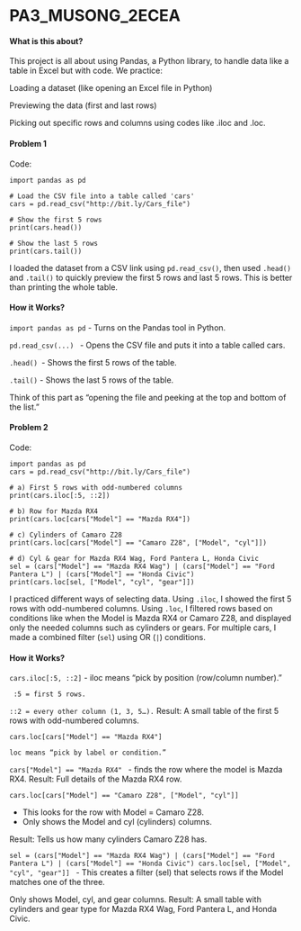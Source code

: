 # PA3_MUSONG_2ECEA

#### What is this about?

This project is all about using Pandas, a Python library, to handle data like a table in Excel but with code. We practice:

Loading a dataset (like opening an Excel file in Python)

Previewing the data (first and last rows)

Picking out specific rows and columns using codes like .iloc and .loc.

#### Problem 1 

Code:

````
import pandas as pd

# Load the CSV file into a table called 'cars'
cars = pd.read_csv("http://bit.ly/Cars_file")

# Show the first 5 rows
print(cars.head())

# Show the last 5 rows
print(cars.tail())
````
I loaded the dataset from a CSV link using ````pd.read_csv()````, then used ````.head()```` and ````.tail()```` to quickly preview the first 5 rows and last 5 rows. This is better than printing the whole table.

#### How it Works?

```` import pandas as pd ```` - Turns on the Pandas tool in Python.

````pd.read_csv(...) ```` - Opens the CSV file and puts it into a table called cars.

````.head() ````- Shows the first 5 rows of the table.

````.tail()```` - Shows the last 5 rows of the table.

Think of this part as “opening the file and peeking at the top and bottom of the list.”

#### Problem 2 
Code:
````
import pandas as pd
cars = pd.read_csv("http://bit.ly/Cars_file")

# a) First 5 rows with odd-numbered columns
print(cars.iloc[:5, ::2])

# b) Row for Mazda RX4
print(cars.loc[cars["Model"] == "Mazda RX4"])

# c) Cylinders of Camaro Z28
print(cars.loc[cars["Model"] == "Camaro Z28", ["Model", "cyl"]])

# d) Cyl & gear for Mazda RX4 Wag, Ford Pantera L, Honda Civic
sel = (cars["Model"] == "Mazda RX4 Wag") | (cars["Model"] == "Ford Pantera L") | (cars["Model"] == "Honda Civic")
print(cars.loc[sel, ["Model", "cyl", "gear"]])
````
I practiced different ways of selecting data. Using ````.iloc````, I showed the first 5 rows with odd-numbered columns. Using ````.loc````, I filtered rows based on conditions like when the Model is Mazda RX4 or Camaro Z28, and displayed only the needed columns such as cylinders or gears. For multiple cars, I made a combined filter (````sel````) using OR (````|````) conditions.
#### How it Works?

````cars.iloc[:5, ::2]```` - iloc means “pick by position (row/column number).”

```` :5 = first 5 rows.````

````::2 = every other column (1, 3, 5…).```` Result: A small table of the first 5 rows with odd-numbered columns.

````cars.loc[cars["Model"] == "Mazda RX4"]````

````loc means “pick by label or condition.”````

````cars["Model"] == "Mazda RX4" ```` - finds the row where the model is Mazda RX4. Result: Full details of the Mazda RX4 row.

````cars.loc[cars["Model"] == "Camaro Z28", ["Model", "cyl"]]````
- This looks for the row with Model = Camaro Z28.
- Only shows the Model and cyl (cylinders) columns.

Result: Tells us how many cylinders Camaro Z28 has.

````sel = (cars["Model"] == "Mazda RX4 Wag") | (cars["Model"] == "Ford Pantera L") | (cars["Model"] == "Honda Civic") cars.loc[sel, ["Model", "cyl", "gear"]] ```` - This creates a filter (sel) that selects rows if the Model matches one of the three.

Only shows Model, cyl, and gear columns.
Result: A small table with cylinders and gear type for Mazda RX4 Wag, Ford Pantera L, and Honda Civic.
